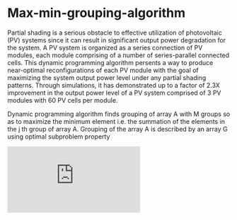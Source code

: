 # Max-min-grouping-algorithm
Partial shading is a serious obstacle to effective utilization of photovoltaic (PV) systems since it can result in significant output power degradation for the system. A PV system is organized as a series connection of PV modules, each module comprising of a number of series-parallel connected cells. This dynamic programming algorithm persents a way to produce near-optimal reconfigurations of each PV module with the goal of maximizing the system output power level under any partial shading patterns. Through simulations, it has demonstrated up to a factor of 2.3X improvement in the output power level of a PV system comprised of 3 PV modules with 60 PV cells per module.

Dynamic programming algorithm finds grouping of array A with M groups so as to maximize the minimum element i.e. the summation of the elements in the j th group of array A. Grouping of the array A is described by an array G using optimal subproblem property

![alt text](https://github.com/SatishKumarAnbalagan/Max-min-grouping-algorithm/blob/master/docs/github_Max_min_grouping.pdf?raw=true)
